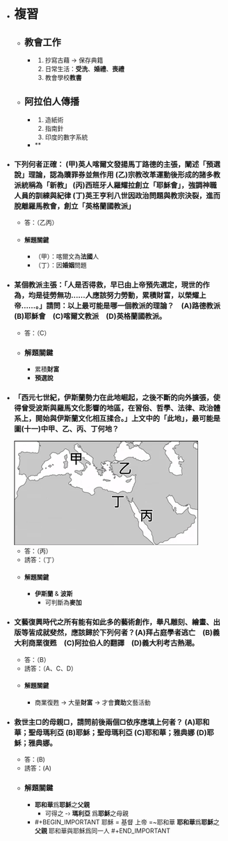- # 複習
	- ## 教會工作
		- 1. 抄寫古藉 -> 保存典籍
		  2. 日常生活：**受洗**、**婚禮**、**喪禮**
		  3. 教會學校**教書**
	- ## 阿拉伯人傳播
		- 1. 造紙術
		  2. 指南針
		  3. 印度的數字系統
		- **
- ### 下列何者正確： (甲)英人喀爾文發揚馬丁路德的主張，闡述「預選說」理論，認為贖罪券並無作用 (乙)宗教改革運動後形成的諸多教派統稱為「新教」 (丙)西班牙人羅耀拉創立「耶穌 會」，強調神職人員的訓練與紀律 (丁)英王亨利八世因政治問題與教宗決裂，進而脫離羅馬教會，創立「英格蘭國教派」 
	- 答：（乙丙）
	- #### 解題關鍵
		- （甲）：喀爾文為**法國**人
		- （丁）：因**婚姻**問題
- ### 某個教派主張：「人是否得救，早已由上帝預先選定，現世的作為，均是徒勞無功……人應該努力勞動，累積財富，以榮耀上帝……。」請問：以上最可能是哪一個教派的理論？　(A)路德教派　(B)耶穌會　(C)喀爾文教派　(D)英格蘭國教派。 
	- 答：（C）
	- ### 解題關鍵
		- 累積**財富**
		- **預選說**
- ### 「西元七世紀，伊斯蘭勢力在此地崛起，之後不斷的向外擴張，使得曾受波斯與羅馬文化影響的地區，在習俗、哲學、法律、政治體系上，開始與伊斯蘭文化相互揉合。」上文中的「此地」，最可能是圖(十一)中甲、乙、丙、丁何地？ 
  ![image.png](../assets/image_1668935118871_0.png)
	- 答：（丙）
	- 誘答：（丁）
	- #### 解題關鍵
		- **伊斯蘭** & **波斯**
			- 可判斷為**麥加**
- ###  文藝復興時代之所有能有如此多的藝術創作，舉凡雕刻、繪畫、出版等皆成就斐然，應該歸於下列何者？ (A)拜占庭學者逃亡　(B)義大利商業復甦　(C)阿拉伯人的翻譯　(D)義大利考古熱潮。 
	- 答：（B）
	- 誘答：（A、C、D）
	- #### 解題關鍵
		- 商業復甦  -> 大量**財富** -> 才會**資助**文藝活動
- ### 救世主□的母親□，請問前後兩個□依序應填上何者？ (A)耶和華；聖母瑪利亞 (B)耶穌；聖母瑪利亞 (C)耶和華；雅典娜 (D)耶穌；雅典娜。
	- 答：(B)
	- 誘答：(A)
	- ### 解題關鍵
		- **耶和華**爲**耶穌**之**父親**
			- 可得之 -› **瑪利亞** 爲**耶穌**之母親
		- #+BEGIN_IMPORTANT
		  耶穌 = 基督
		  上帝 =~耶和華
		  **耶和華**爲**耶穌**之**父親**
		  耶和華與耶穌爲同一人
		  #+END_IMPORTANT